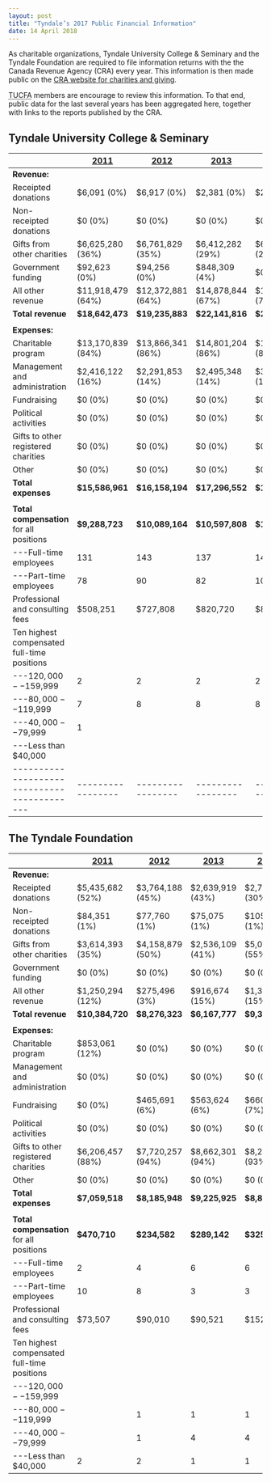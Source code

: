```yaml
---
layout: post
title: "Tyndale’s 2017 Public Financial Information"
date: 14 April 2018
---
```


As charitable organizations, Tyndale University College & Seminary and
the Tyndale Foundation are required to file information returns with the
the Canada Revenue Agency (CRA) every year. This information is then
made public on the [CRA website for charities and giving][CRA].

[CRA]: http://www.cra-arc.gc.ca/chrts-gvng/

<abbr title="Tyndale University College Faculty Association">TUCFA</abbr>
members are encourage to review this information. To that end, public
data for the last several years has been aggregated here, together with
links to the reports published by the CRA.

## Tyndale University College & Seminary

|                                             | **[2011][1]**     | **[2012][2]**     | **[2013][3]**     | **[2014][4]**     |
| ------------------------------------------- | ----------------- | ----------------- | ----------------- | ----------------- |
| **Revenue:**                                |                   |                   |                   |                   |
| Receipted donations                         | $6,091 (0%)       | $6,917 (0%)       | $2,381 (0%)       | $2,286 (0%)       |
| Non-receipted donations                     | $0 (0%)           | $0 (0%)           | $0 (0%)           | $0 (0%)           |
| Gifts from other charities                  | $6,625,280 (36%)  | $6,761,829 (35%)  | $6,412,282 (29%)  | $6,046,871 (29%)  |
| Government funding                          | $92,623 (0%)      | $94,256 (0%)      | $848,309 (4%)     | $0 (0%)           |
| All other revenue                           | $11,918,479 (64%) | $12,372,881 (64%) | $14,878,844 (67%) | $14,733,348 (71%) |
| **Total revenue**                           | **$18,642,473**   | **$19,235,883**   | **$22,141,816**   | **$20,782,505**   |
|                                             |                   |                   |                   |                   |
| **Expenses:**                               |                   |                   |                   |                   |
| Charitable program                          | $13,170,839 (84%) | $13,866,341 (86%) | $14,801,204 (86%) | $15,790,913 (82%) |
| Management and administration               | $2,416,122 (16%)  | $2,291,853 (14%)  | $2,495,348 (14%)  | $3,572,386 (18%)  |
| Fundraising                                 | $0 (0%)           | $0 (0%)           | $0 (0%)           | $0 (0%)           |
| Political activities                        | $0 (0%)           | $0 (0%)           | $0 (0%)           | $0 (0%)           |
| Gifts to other registered charities         | $0 (0%)           | $0 (0%)           | $0 (0%)           | $0 (0%)           |
| Other                                       | $0 (0%)           | $0 (0%)           | $0 (0%)           | $0 (0%)           |
| **Total expenses**                          | **$15,586,961**   | **$16,158,194**   | **$17,296,552**   | **$19,363,299**   |
|                                             |                   |                   |                   |                   |
| **Total compensation** for all positions    | **$9,288,723**    | **$10,089,164**   | **$10,597,808**   | **$10,691,469**   |
| ---Full-time employees                      | 131               | 143               | 137               | 142               |
| ---Part-time employees                      | 78                | 90                | 82                | 107               |
| Professional and consulting fees            | $508,251          | $727,808          | $820,720          | $828,975          |
| Ten highest compensated full-time positions |                   |                   |                   |                   |
| ---$120,000--$159,999                       | 2                 | 2                 | 2                 | 2                 |
| ---$80,000--$119,999                        | 7                 | 8                 | 8                 | 8                 |
| ---$40,000--$79,999                         | 1                 |                   |                   |                   |
| ---Less than $40,000                        |                   |                   |                   |                   |
| ------------------------------------------- | ----------------- | ----------------- | ----------------- | ----------------- |

[1]: http://www.cra-arc.gc.ca/ebci/haip/srch/t3010form22QuickView-eng.action?b=107796880RR0001&fpe=2011-04-30&r=http%3A%2F%2Fwww.cra-arc.gc.ca%3A80%2Febci%2Fhaip%2Fsrch%2Fadvancedsearchresult-eng.action%3Fn%3Dtyndale%2Buniversity%26amp%3Bb%3D%26amp%3Bq%3D%26amp%3Bs%3Dregistered%26amp%3Bd%3D%26amp%3Be%3D%2B%26amp%3Bc%3D%26amp%3Bv%3D%2B%26amp%3Bo%3D%26amp%3Bz%3D%26amp%3Bg%3D%2B%26amp%3Bt%3D%2B%26amp%3By%3D%2B%26amp%3Bp%3D1
[2]: http://www.cra-arc.gc.ca/ebci/haip/srch/t3010form22QuickView-eng.action?b=107796880RR0001&fpe=2012-04-30&r=http%3A%2F%2Fwww.cra-arc.gc.ca%3A80%2Febci%2Fhaip%2Fsrch%2Fadvancedsearchresult-eng.action%3Fn%3Dtyndale%2Buniversity%26amp%3Bb%3D%26amp%3Bq%3D%26amp%3Bs%3Dregistered%26amp%3Bd%3D%26amp%3Be%3D%2B%26amp%3Bc%3D%26amp%3Bv%3D%2B%26amp%3Bo%3D%26amp%3Bz%3D%26amp%3Bg%3D%2B%26amp%3Bt%3D%2B%26amp%3By%3D%2B%26amp%3Bp%3D1
[3]: http://www.cra-arc.gc.ca/ebci/haip/srch/t3010form22QuickView-eng.action?b=107796880RR0001&fpe=2013-04-30&r=http%3A%2F%2Fwww.cra-arc.gc.ca%3A80%2Febci%2Fhaip%2Fsrch%2Fadvancedsearchresult-eng.action%3Fn%3Dtyndale%2Buniversity%26amp%3Bb%3D%26amp%3Bq%3D%26amp%3Bs%3Dregistered%26amp%3Bd%3D%26amp%3Be%3D%2B%26amp%3Bc%3D%26amp%3Bv%3D%2B%26amp%3Bo%3D%26amp%3Bz%3D%26amp%3Bg%3D%2B%26amp%3Bt%3D%2B%26amp%3By%3D%2B%26amp%3Bp%3D1
[4]: http://www.cra-arc.gc.ca/ebci/haip/srch/t3010form22QuickView-eng.action?b=107796880RR0001&fpe=2014-04-30&r=http%3A%2F%2Fwww.cra-arc.gc.ca%3A80%2Febci%2Fhaip%2Fsrch%2Fadvancedsearchresult-eng.action%3Fn%3Dtyndale%2Buniversity%26amp%3Bb%3D%26amp%3Bq%3D%26amp%3Bs%3Dregistered%26amp%3Bd%3D%26amp%3Be%3D%2B%26amp%3Bc%3D%26amp%3Bv%3D%2B%26amp%3Bo%3D%26amp%3Bz%3D%26amp%3Bg%3D%2B%26amp%3Bt%3D%2B%26amp%3By%3D%2B%26amp%3Bp%3D1

## The Tyndale Foundation

|                                             | **[2011][5]**    | **[2012][6]**    | **[2013][7]**    | **[2014][8]**    |
| ------------------------------------------- | ---------------- | ---------------- | ---------------- | ---------------- |
| **Revenue:**                                |                  |                  |                  |                  |
| Receipted donations                         | $5,435,682 (52%) | $3,764,188 (45%) | $2,639,919 (43%) | $2,782,544 (30%) |
| Non-receipted donations                     | $84,351 (1%)     | $77,760 (1%)     | $75,075 (1%)     | $105,212 (1%)    |
| Gifts from other charities                  | $3,614,393 (35%) | $4,158,879 (50%) | $2,536,109 (41%) | $5,094,581 (55%) |
| Government funding                          | $0 (0%)          | $0 (0%)          | $0 (0%)          | $0 (0%)          |
| All other revenue                           | $1,250,294 (12%) | $275,496 (3%)    | $916,674 (15%)   | $1,363,881 (15%) |
| **Total revenue**                           | **$10,384,720**  | **$8,276,323**   | **$6,167,777**   | **$9,346,218**   |
|                                             |                  |                  |                  |                  |
| **Expenses:**                               |                  |                  |                  |                  |
| Charitable program                          | $853,061 (12%)   | $0 (0%)          | $0 (0%)          | $0 (0%)          |
| Management and administration               | $0 (0%)          | $0 (0%)          | $0 (0%)          | $0 (0%)          |
| Fundraising                                 | $0 (0%)          | $465,691 (6%)    | $563,624 (6%)    | $660,206 (7%)    |
| Political activities                        | $0 (0%)          | $0 (0%)          | $0 (0%)          | $0 (0%)          |
| Gifts to other registered charities         | $6,206,457 (88%) | $7,720,257 (94%) | $8,662,301 (94%) | $8,220,147 (93%) |
| Other                                       | $0 (0%)          | $0 (0%)          | $0 (0%)          | $0 (0%)          |
| **Total expenses**                          | **$7,059,518**   | **$8,185,948**   | **$9,225,925**   | **$8,880,353**   |
|                                             |                  |                  |                  |                  |
| **Total compensation** for all positions    | **$470,710**     | **$234,582**     | **$289,142**     | **$325,457**     |
| ---Full-time employees                      | 2                | 4                | 6                | 6                |
| ---Part-time employees                      | 10               | 8                | 3                | 3                |
| Professional and consulting fees            | $73,507          | $90,010          | $90,521          | $152,383         |
| Ten highest compensated full-time positions |                  |                  |                  |                  |
| ---$120,000--$159,999                       |                  |                  |                  |                  |
| ---$80,000--$119,999                        |                  | 1                | 1                | 1                |
| ---$40,000--$79,999                         |                  | 1                | 4                | 4                |
| ---Less than $40,000                        | 2                | 2                | 1                | 1                |

[5]: http://www.cra-arc.gc.ca/ebci/haip/srch/t3010form22QuickView-eng.action?b=888915634RR0001&fpe=2011-04-30&r=http%3A%2F%2Fwww.cra-arc.gc.ca%3A80%2Febci%2Fhaip%2Fsrch%2Fadvancedsearchresult-eng.action%3Fn%3Dtyndale%2Bfoundation%26amp%3Bb%3D%26amp%3Bq%3D%26amp%3Bs%3Dregistered%26amp%3Bd%3D%26amp%3Be%3D%2B%26amp%3Bc%3D%26amp%3Bv%3D%2B%26amp%3Bo%3D%26amp%3Bz%3D%26amp%3Bg%3D%2B%26amp%3Bt%3D%2B%26amp%3By%3D%2B%26amp%3Bp%3D1
[6]: http://www.cra-arc.gc.ca/ebci/haip/srch/t3010form22QuickView-eng.action?b=888915634RR0001&fpe=2012-04-30&r=http%3A%2F%2Fwww.cra-arc.gc.ca%3A80%2Febci%2Fhaip%2Fsrch%2Fadvancedsearchresult-eng.action%3Fn%3Dtyndale%2Bfoundation%26amp%3Bb%3D%26amp%3Bq%3D%26amp%3Bs%3Dregistered%26amp%3Bd%3D%26amp%3Be%3D%2B%26amp%3Bc%3D%26amp%3Bv%3D%2B%26amp%3Bo%3D%26amp%3Bz%3D%26amp%3Bg%3D%2B%26amp%3Bt%3D%2B%26amp%3By%3D%2B%26amp%3Bp%3D1
[7]: http://www.cra-arc.gc.ca/ebci/haip/srch/t3010form22QuickView-eng.action?b=888915634RR0001&fpe=2013-04-30&r=http%3A%2F%2Fwww.cra-arc.gc.ca%3A80%2Febci%2Fhaip%2Fsrch%2Fadvancedsearchresult-eng.action%3Fn%3Dtyndale%2Bfoundation%26amp%3Bb%3D%26amp%3Bq%3D%26amp%3Bs%3Dregistered%26amp%3Bd%3D%26amp%3Be%3D%2B%26amp%3Bc%3D%26amp%3Bv%3D%2B%26amp%3Bo%3D%26amp%3Bz%3D%26amp%3Bg%3D%2B%26amp%3Bt%3D%2B%26amp%3By%3D%2B%26amp%3Bp%3D1
[8]: http://www.cra-arc.gc.ca/ebci/haip/srch/t3010form22QuickView-eng.action?b=888915634RR0001&fpe=2014-04-30&r=http%3A%2F%2Fwww.cra-arc.gc.ca%3A80%2Febci%2Fhaip%2Fsrch%2Fadvancedsearchresult-eng.action%3Fn%3Dtyndale%2Bfoundation%26amp%3Bb%3D%26amp%3Bq%3D%26amp%3Bs%3Dregistered%26amp%3Bd%3D%26amp%3Be%3D%2B%26amp%3Bc%3D%26amp%3Bv%3D%2B%26amp%3Bo%3D%26amp%3Bz%3D%26amp%3Bg%3D%2B%26amp%3Bt%3D%2B%26amp%3By%3D%2B%26amp%3Bp%3D1



